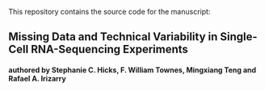 This repository contains the source code for the manuscript: 

## Missing Data and Technical Variability in Single-Cell RNA-Sequencing Experiments
#### authored by Stephanie C. Hicks, F. William Townes, Mingxiang Teng and Rafael A. Irizarry

